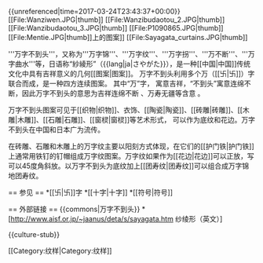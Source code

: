 {{unreferenced|time=2017-03-24T23:43:37+00:00}}
[[File:Wanziwen.JPG|thumb]]
[[File:Wanzibudaotou_2.JPG|thumb]]
[[File:Wanzibudaotou_3.JPG|thumb]]
[[File:P1090865.JPG|thumb]]
[[File:Mentie.JPG|thumb]]上的图案]]
[[File:Sayagata_curtains.JPG|thumb]]

'''万字不到头'''，又称为'''万字锦'''、'''万字纹'''、'''万字拐'''、'''万不断'''、'''万字曲水'''等，日语称“紗綾形”（{{lang|ja|さやがた}}），是一种[[中国|中国]]传统文化中具有吉祥意义的几何[[图案|图案]]。 万字不到头利用多个万（[[卐|卐]]）字联合而成，是一种四方连续图案。 其中“万”字， 寓意吉祥，“不到头”寓意连绵不断，因此万字不到头的意思为吉祥连绵不断 、万寿无疆等含意 。

万字不到头图案可见于[[织物|织物]]、衣饰、[[陶瓷|陶瓷]]、[[砖雕|砖雕]]、[[木雕|木雕]]、[[石雕|石雕]]、[[窗棂|窗棂]]等艺术形式， 可以作为底纹和花边。万字不到头在中国和日本广为流传。

在砖雕、石雕和木雕上的万字纹主要以阳刻方式体现，在它们的[[护门铁|护门铁]]上通常用铁钉的钉帽组成万字纹图案。万字纹如果作为[[花边|花边]]可以正放，写可以45度角斜放。以万字不到头为底纹加上[[团寿纹|团寿纹]]可以组合成万字锦地团寿纹。

== 参见 ==
*[[卐|卐]]字
*[[十字|十字]]
*[[符号|符号]]

== 外部链接 ==
{{commons|万字不到头}}
*[http://www.aisf.or.jp/~jaanus/deta/s/sayagata.htm 纱绫形（英文）]

{{culture-stub}}

[[Category:纹样|Category:纹样]]
